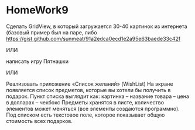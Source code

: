 # HomeWork9

Сделать GridView, в который загружается 30-40 картинок из интернета (базовый пример был на паре, либо
https://gist.github.com/sunmeat/91a2edca0ecd1e2a95e63baede33c42f

ИЛИ

написать игру Пятнашки

ИЛИ

Реализовать приложение «Список желаний» (WishList)
На экране появляется список предметов, которые вы хотели бы получить в подарок.
Пункт списка выглядит как:
картинка – название товара – цена в долларах – чекбокс
Предметы хранятся в листе, количество элементов может меняться (все элементы создаются программно).
Под списком есть текстовое поле, которое показывает общую стоимость всех подарков.
